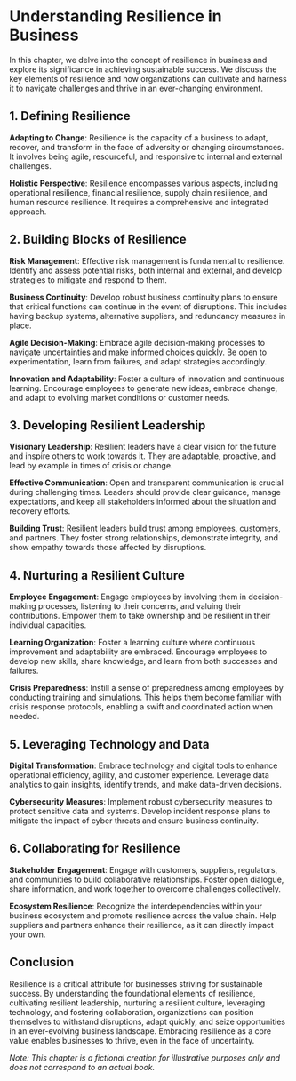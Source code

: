 Understanding Resilience in Business
===============================================

In this chapter, we delve into the concept of resilience in business and explore its significance in achieving sustainable success. We discuss the key elements of resilience and how organizations can cultivate and harness it to navigate challenges and thrive in an ever-changing environment.

1\. Defining Resilience
----------------------

**Adapting to Change**: Resilience is the capacity of a business to adapt, recover, and transform in the face of adversity or changing circumstances. It involves being agile, resourceful, and responsive to internal and external challenges.

**Holistic Perspective**: Resilience encompasses various aspects, including operational resilience, financial resilience, supply chain resilience, and human resource resilience. It requires a comprehensive and integrated approach.

2\. Building Blocks of Resilience
--------------------------------

**Risk Management**: Effective risk management is fundamental to resilience. Identify and assess potential risks, both internal and external, and develop strategies to mitigate and respond to them.

**Business Continuity**: Develop robust business continuity plans to ensure that critical functions can continue in the event of disruptions. This includes having backup systems, alternative suppliers, and redundancy measures in place.

**Agile Decision-Making**: Embrace agile decision-making processes to navigate uncertainties and make informed choices quickly. Be open to experimentation, learn from failures, and adapt strategies accordingly.

**Innovation and Adaptability**: Foster a culture of innovation and continuous learning. Encourage employees to generate new ideas, embrace change, and adapt to evolving market conditions or customer needs.

3\. Developing Resilient Leadership
----------------------------------

**Visionary Leadership**: Resilient leaders have a clear vision for the future and inspire others to work towards it. They are adaptable, proactive, and lead by example in times of crisis or change.

**Effective Communication**: Open and transparent communication is crucial during challenging times. Leaders should provide clear guidance, manage expectations, and keep all stakeholders informed about the situation and recovery efforts.

**Building Trust**: Resilient leaders build trust among employees, customers, and partners. They foster strong relationships, demonstrate integrity, and show empathy towards those affected by disruptions.

4\. Nurturing a Resilient Culture
--------------------------------

**Employee Engagement**: Engage employees by involving them in decision-making processes, listening to their concerns, and valuing their contributions. Empower them to take ownership and be resilient in their individual capacities.

**Learning Organization**: Foster a learning culture where continuous improvement and adaptability are embraced. Encourage employees to develop new skills, share knowledge, and learn from both successes and failures.

**Crisis Preparedness**: Instill a sense of preparedness among employees by conducting training and simulations. This helps them become familiar with crisis response protocols, enabling a swift and coordinated action when needed.

5\. Leveraging Technology and Data
---------------------------------

**Digital Transformation**: Embrace technology and digital tools to enhance operational efficiency, agility, and customer experience. Leverage data analytics to gain insights, identify trends, and make data-driven decisions.

**Cybersecurity Measures**: Implement robust cybersecurity measures to protect sensitive data and systems. Develop incident response plans to mitigate the impact of cyber threats and ensure business continuity.

6\. Collaborating for Resilience
-------------------------------

**Stakeholder Engagement**: Engage with customers, suppliers, regulators, and communities to build collaborative relationships. Foster open dialogue, share information, and work together to overcome challenges collectively.

**Ecosystem Resilience**: Recognize the interdependencies within your business ecosystem and promote resilience across the value chain. Help suppliers and partners enhance their resilience, as it can directly impact your own.

Conclusion
----------

Resilience is a critical attribute for businesses striving for sustainable success. By understanding the foundational elements of resilience, cultivating resilient leadership, nurturing a resilient culture, leveraging technology, and fostering collaboration, organizations can position themselves to withstand disruptions, adapt quickly, and seize opportunities in an ever-evolving business landscape. Embracing resilience as a core value enables businesses to thrive, even in the face of uncertainty.

*Note: This chapter is a fictional creation for illustrative purposes only and does not correspond to an actual book.*
